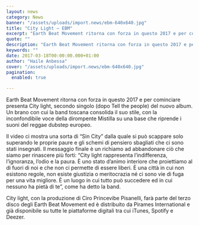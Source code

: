```yaml
---
layout: news
category: News
banner: "/assets/uploads/import.news/ebm-640x640.jpg"
title: "City Light – EBM"
excerpt: "Earth Beat Movement ritorna con forza in questo 2017 e per cominciare presenta City light, secondo singolo (dopo Tell the people) del nuovo album. Un brano con cui la band toscana consolida il suo stile, con la inconfondibile voce della dirompente Mistilla su una base che riprende i suoni del reggae dubstep europeo. Il video [&hellip"
quote: ""
description: "Earth Beat Movement ritorna con forza in questo 2017 e per cominciare presenta City light, secondo singolo (dopo Tell the people) del nuovo album. Un brano con cui la band toscana consolida il suo stile, con la inconfondibile voce della dirompente Mistilla su una base che riprende i suoni del reggae dubstep europeo. Il video [&hellip"
keywords: ""
date: 2017-03-18T00:00:00.000+01:00
author: "Haile Anbessa"
cover: "/assets/uploads/import.news/ebm-640x640.jpg"
pagination:
  enabled: true

---
```


  
Earth Beat Movement ritorna con forza in questo 2017 e per cominciare presenta City light, secondo singolo (dopo Tell the people) del nuovo album. Un brano con cui la band toscana consolida il suo stile, con la inconfondibile voce della dirompente Mistilla su una base che riprende i suoni del reggae dubstep europeo.

Il video ci mostra una sorta di “Sin City” dalla quale si può scappare solo superando le proprie paure e gli schemi di pensiero sbagliati che ci sono stati insegnati. Il messaggio finale è un richiamo ad abbandonare ciò che siamo per rinascere più forti: “City light rappresenta l’indifferenza, l’ignoranza, l’odio e la paura. È uno stato d’animo interiore che proiettiamo al di fuori di noi e che non ci permette di essere liberi. È una città in cui non esistono regole, non esiste giustizia o meritocrazia né ci sono vie di fuga per una vita migliore. È un luogo in cui tutto può succedere ed in cui nessuno ha pietà di te”, come ha detto la band.

City light, con la produzione di Ciro Princevibe Pisanelli, farà parte del terzo disco degli Earth Beat Movement ed è distribuito da Pirames International e già disponibile su tutte le piattaforme digitali tra cui iTunes, Spotify e Deezer.